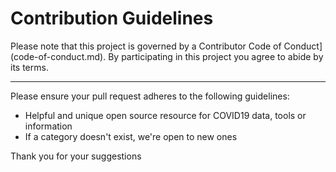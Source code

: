 # Contribution Guidelines

Please note that this project is governed by a Contributor Code of Conduct](code-of-conduct.md). By participating in this
project you agree to abide by its terms.

---

Please ensure your pull request adheres to the following guidelines:

- Helpful and unique open source resource for COVID19 data, tools or information
- If a category doesn't exist, we're open to new ones

Thank you for your suggestions

